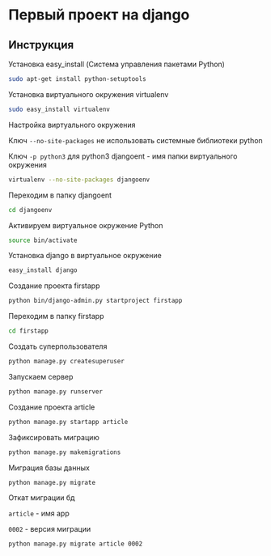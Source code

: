 # Первый проект на django
## Инструкция 

Установка easy_install (Система управления пакетами Python)
```sh
sudo apt-get install python-setuptools
```

Установка виртуального окружения virtualenv
```sh
sudo easy_install virtualenv
```

Настройка виртуального окружения

Ключ `--no-site-packages` не использовать системные библиотеки python

Ключ `-p python3` для python3 
djangoent - имя папки виртуального окружения
```sh
virtualenv --no-site-packages djangoenv
```

Переходим в папку djangoent
```sh
cd djangoenv
```

Активируем виртуальное окружение Python
```sh
source bin/activate
```

Установка django в виртуальное окружение
```sh
easy_install django
```

Создание проекта firstapp
```sh
python bin/django-admin.py startproject firstapp
```

Переходим в папку firstapp
```sh
cd firstapp
```

Создать суперпользователя
```sh
python manage.py createsuperuser
```

Запускаем сервер
```sh
python manage.py runserver
```

Создание проекта article
```sh
python manage.py startapp article
```

Зафиксировать миграцию 
```sh
python manage.py makemigrations
```

Миграция базы данных
```sh
python manage.py migrate
```

Откат миграции бд 

`article` - имя арр

`0002` - версия миграции
```sh
python manage.py migrate article 0002
```